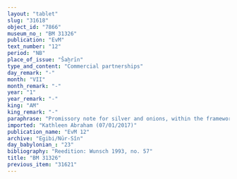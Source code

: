 ```yaml
---
layout: "tablet"
slug: "31618"
object_id: "7866"
museum_no_: "BM 31326"
publication: "EvM"
text_number: "12"
period: "NB"
place_of_issue: "Šaḫrīn"
type_and_content: "Commercial partnerships"
day_remark: "-"
month: "VII"
month_remark: "-"
year: "1"
year_remark: "-"
king: "AM"
king_remark: "-"
paraphrase: "Promissory note for silver and onions, within the framework of a business partnership (<em>harrānu</em>).<br /> <strong>B</strong> owes 15 shekels of medium quality silver, of which one-eighth is alloy, the purchase price of a cow, and 26 bundles (<em>pītu</em>) of onions to <strong>A<sub>1</sub> </strong>and <strong>A<sub>2</sub></strong>. The silver should be paid without interest in Nisan (I) from the income of his onion field. The (indebted) silver is what <strong>C</strong> invested in the business partnership (with the parties mentioned above). Witnesses. Scribe: Tabnēa/Nab&ucirc;-zēru-lī&scaron;ir.<br /> &nbsp;<br /> <strong>A<sub>1 </sub></strong>= Bēl-īpu&scaron;/Rā&scaron;il//Nappāhu; <strong>A<sub>2 </sub></strong>= Madān-&scaron;umu-iddin/Zēria//Nabāya; <strong>B </strong>= Nab&ucirc;-kāṣir/&Scaron;ūzubu; <strong>C </strong>= Iddin-Marduk/Nūr-S&icirc;n"
imported: "Kathleen Abraham (07/01/2017)"
publication_name: "EvM 12"
archive: "Egibi/Nūr-Sîn"
day_babylonian_: "23"
bibliography: "Reedition: Wunsch 1993, no. 57"
title: "BM 31326"
previous_item: "31621"
---
```

